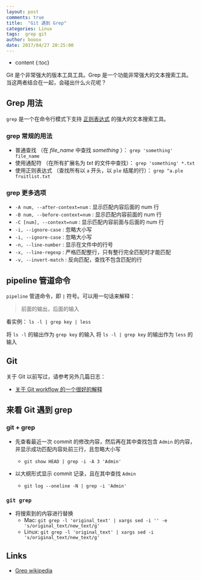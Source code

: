 ```yaml
---
layout: post
comments: true
title:  "Git 遇到 Grep"
categories: Linux
tags:  grep git
author: booox
date: 2017/04/27 20:25:00
---
```


* content
{:toc}

Git 是个非常强大的版本工具工具。Grep 是一个功能非常强大的文本搜索工具。当这两者结合在一起，会碰出什么火花呢？




## Grep 用法

`grep` 是一个在命令行模式下支持 [正则表达式](https://en.wikipedia.org/wiki/Regular_expression) 的强大的文本搜索工具。

### grep 常规的用法

* 普通查找 （在 *file_name* 中查找 *something* ）： `grep 'something' file_name`
* 使用通配符 （在所有扩展名为 *txt* 的文件中查找）： `grep 'something' *.txt`
* 使用正则表达式 （查找所有以 `a` 开头，以 `ple` 结尾的行）： `grep ^a.ple fruitlist.txt`

### grep 更多选项

* `-A num, --after-context=num` : 显示匹配内容后面的 num 行
* `-B num, --before-context=num` : 显示匹配内容前面的 num 行
* `-C [num], --context=num` : 显示匹配内容前面与后面的 num 行
* `-i, --ignore-case` : 忽略大小写
* `-i, --ignore-case` : 忽略大小写
* `-n, --line-number` : 显示在文件中的行号
* `-x, --line-regexp` : 严格匹配整行，只有整行完全匹配时才能匹配
* `-v, --invert-match` : 反向匹配，查找不包含匹配的行


## pipeline 管道命令

`pipeline` 管道命令，即 `|` 符号。可以用一句话来解释：

> 前面的输出，后面的输入

看实例： `ls -l | grep key | less`

将 `ls -l` 的输出作为 `grep key` 的输入
将 `ls -l | grep key` 的输出作为 `less` 的输入

## Git

关于 Git 以前写过，请参考另外几篇日志：

* [关于 Git workflow 的一个很好的解释]()


## 来看 Git 遇到 grep

### git + grep

* 先查看最近一次 commit 的修改内容，然后再在其中查找包含 `Admin` 的内容，并显示成功匹配内容处前三行，且忽略大小写
  * `git show HEAD | grep -i -A 3 'Admin'`

* 以大纲形式显示 commit 记录，且在其中查找 `Admin`
  * `git log --oneline -N | grep -i 'Admin'`



### `git grep`


* 将搜索到的内容进行替换
  * Mac: `git grep -l 'original_text' | xargs sed -i '' -e 's/original_text/new_text/g'`
  * Linux: `git grep -l 'original_text' | xargs sed -i 's/original_text/new_text/g'`

## Links

* [Grep wikipedia](https://en.wikipedia.org/wiki/Grep)
